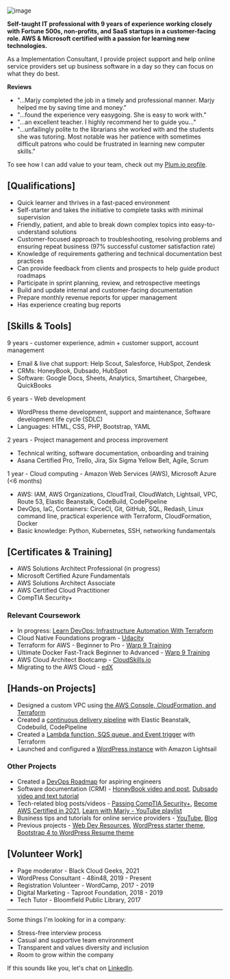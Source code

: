 ![image](https://user-images.githubusercontent.com/10605985/128423689-a6d5f6a4-a478-46af-b96e-672d42f858df.png)

**Self-taught IT professional with 9 years of experience working closely with Fortune 500s, non-profits, and SaaS startups in a customer-facing role. AWS & Microsoft certified with a passion for learning new technologies.** 

As a Implementation Consultant, I provide project support and help online service providers set up business software in a day so they can focus on what they do best. 

**Reviews**
* "...Marjy completed the job in a timely and professional manner. Marjy helped me by saving time and money."
* "...found the experience very easygoing. She is easy to work with."
* "...an excellent teacher. I highly recommend her to guide you..."
* "...unfailingly polite to the librarians she worked with and the students she was tutoring. Most notable was her patience with sometimes difficult patrons who could be frustrated in learning new computer skills." 

To see how I can add value to your team, check out my [Plum.io profile](https://secure.plum.io/p/hk14dNZ_esxZzpK9gEMvXg).

## [Qualifications]

- Quick learner and thrives in a fast-paced environment
- Self-starter and takes the initiative to complete tasks with minimal supervision
- Friendly, patient, and able to break down complex topics into easy-to-understand solutions
- Customer-focused approach to troubleshooting, resolving problems and ensuring repeat business (97% successful customer satisfaction rate)
- Knowledge of requirements gathering and technical documentation best practices
- Can provide feedback from clients and prospects to help guide product roadmaps
- Participate in sprint planning, review, and retrospective meetings
- Build and update internal and customer-facing documentation
- Prepare monthly revenue reports for upper management
- Has experience creating bug reports

## [Skills & Tools]

9 years - customer experience, admin + customer support, account management 
-  Email & live chat support: Help Scout, Salesforce, HubSpot, Zendesk
-  CRMs: HoneyBook, Dubsado, HubSpot
-  Software: Google Docs, Sheets, Analytics, Smartsheet, Chargebee, QuickBooks

6 years - Web development
- WordPress theme development, support and maintenance, Software development life cycle (SDLC)
- Languages: HTML, CSS, PHP, Bootstrap, YAML

2 years - Project management and process improvement
- Technical writing, software documentation, onboarding and training
- Asana Certified Pro, Trello, Jira, Six Sigma Yellow Belt, Agile, Scrum

1 year - Cloud computing - Amazon Web Services (AWS), Microsoft Azure (<6 months)
- AWS: IAM, AWS Organizations, CloudTrail, CloudWatch, Lightsail, VPC, Route 53, Elastic Beanstalk, CodeBuild, CodePipeline
- DevOps, IaC, Containers: CirceCI, Git, GitHub, SQL, Redash, Linux command line, practical experience with Terraform, CloudFormation, Docker
- Basic knowledge: Python, Kubernetes, SSH, networking fundamentals


## [Certificates & Training]

- AWS Solutions Architect Professional (in progress)
- Microsoft Certified Azure Fundamentals
- AWS Solutions Architect Associate
- AWS Certified Cloud Practitioner
- CompTIA Security+

### Relevant Coursework

- In progress: [Learn DevOps: Infrastructure Automation With Terraform](https://www.udemy.com/course/learn-devops-infrastructure-automation-with-terraform)
- Cloud Native Foundations program - [Udacity](https://www.udacity.com/scholarships/suse-cloud-native-foundations-scholarship)
- Terraform for AWS - Beginner to Pro - [Warp 9 Training](https://warp-9.com/courses)
- Ultimate Docker Fast-Track Beginner to Advanced - [Warp 9 Training](https://warp-9.com/courses)
- AWS Cloud Architect Bootcamp - [CloudSkills.io](https://cloudskills.io/courses/aws-cloud-architect)
- Migrating to the AWS Cloud - [edX](https://www.edx.org/course/migrating-to-the-aws-cloud)


## [Hands-on Projects]

- Designed a custom VPC using [the AWS Console, CloudFormation, and Terraform](https://github.com/mguery/aws-projects#project-build-a-vpc-with-cloudformation)
- Created a [continuous delivery pipeline](https://github.com/mguery/aws-elastic-beanstalk-express-js-sample) with Elastic Beanstalk, Codebuild, CodePipeline
- Created a [Lambda function, SQS queue, and Event trigger](https://github.com/mguery/terraform/tree/main/aws/dev-env) with Terraform
- Launched and configured a [WordPress instance](https://github.com/mguery/resume/blob/gh-pages/lightsail-wordpress.png) with Amazon Lightsail 


### Other Projects

- Created a [DevOps Roadmap](https://mguery.github.io/devops-notes/) for aspiring engineers
- Software documentation (CRM) - [HoneyBook video and post](https://msguery.net/honeybook-workflows), [Dubsado video and text tutorial](https://msguery.net/dubsado-walkthrough)
- Tech-related blog posts/videos - [Passing CompTIA Security+](https://msguery.net/passing-the-comptia-securityplus-exam), [Become AWS Certified in 2021](https://msguery.net/aws-certified), [Learn with Marjy - YouTube playlist](https://www.youtube.com/playlist?list=PLppGQhQtHyJYqflcAsLakbCGxla-64s1W)
- Business tips and tutorials for online service providers - [YouTube](https://www.youtube.com/channel/UCH45NDaOXaxnGw5RBBgYQOg/videos), [Blog](https://msguery.net/blog)
- Previous projects - [Web Dev Resources](https://mguery.github.io/web-dev), [WordPress starter theme](https://github.com/mguery/base-theme), [Bootstrap 4 to WordPress Resume theme](https://github.com/mguery/bs4-wp-resume)


## [Volunteer Work]

- Page moderator - Black Cloud Geeks, 2021
- WordPress Consultant - 48in48, 2019 - Present
- Registration Volunteer - WordCamp, 2017 - 2019
- Digital Marketing - Taproot Foundation, 2018 - 2019
- Tech Tutor - Bloomfield Public Library, 2017

---

Some things I'm looking for in a company: 
- Stress-free interview process
- Casual and supportive team environment
- Transparent and values diversity and inclusion
- Room to grow within the company

If this sounds like you, let's chat on [LinkedIn](https://www.linkedin.com/in/msguery).
